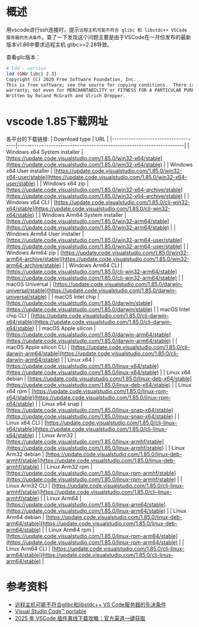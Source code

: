 # 概述
用vscode进行ssh连接时，提示`远程主机可能不符合 glibc 和 libstdc++ VSCode 服务器的先决条件`。查了一下发现这个问题主要是由于VSCode在一月份发布的最新版本v1.86中要求远程主机 glibc>=2.28导致。


查看glic版本：
```bash
# ldd --version
ldd (GNU libc) 2.31
Copyright (C) 2020 Free Software Foundation, Inc.
This is free software; see the source for copying conditions.  There is NO
warranty; not even for MERCHANTABILITY or FITNESS FOR A PARTICULAR PURPOSE.
Written by Roland McGrath and Ulrich Drepper.
```

# vscode 1.85下载网址
各平台的下载链接:
| Download type                        | URL                                                                 |
|-------------------------------------|----------------------------------------------------------------------|
| Windows x64 System installer        | [https://update.code.visualstudio.com/1.85.0/win32-x64/stable](https://update.code.visualstudio.com/1.85.0/win32-x64/stable)         |
| Windows x64 User installer          | [https://update.code.visualstudio.com/1.85.0/win32-x64-user/stable](https://update.code.visualstudio.com/1.85.0/win32-x64-user/stable)    |
| Windows x64 zip                     | [https://update.code.visualstudio.com/1.85.0/win32-x64-archive/stable](https://update.code.visualstudio.com/1.85.0/win32-x64-archive/stable) |
| Windows x64 CLI                     | [https://update.code.visualstudio.com/1.85.0/cli-win32-x64/stable](https://update.code.visualstudio.com/1.85.0/cli-win32-x64/stable)     |
| Windows Arm64 System installer      | [https://update.code.visualstudio.com/1.85.0/win32-arm64/stable](https://update.code.visualstudio.com/1.85.0/win32-arm64/stable)       |
| Windows Arm64 User installer        | [https://update.code.visualstudio.com/1.85.0/win32-arm64-user/stable](https://update.code.visualstudio.com/1.85.0/win32-arm64-user/stable)  |
| Windows Arm64 zip                   | [https://update.code.visualstudio.com/1.85.0/win32-arm64-archive/stable](https://update.code.visualstudio.com/1.85.0/win32-arm64-archive/stable) |
| Windows Arm64 CLI                   | [https://update.code.visualstudio.com/1.85.0/cli-win32-arm64/stable](https://update.code.visualstudio.com/1.85.0/cli-win32-arm64/stable)   |
| macOS Universal                     | [https://update.code.visualstudio.com/1.85.0/darwin-universal/stable](https://update.code.visualstudio.com/1.85.0/darwin-universal/stable)  |
| macOS Intel chip                    | [https://update.code.visualstudio.com/1.85.0/darwin/stable](https://update.code.visualstudio.com/1.85.0/darwin/stable)            |
| macOS Intel chip CLI                | [https://update.code.visualstudio.com/1.85.0/cli-darwin-x64/stable](https://update.code.visualstudio.com/1.85.0/cli-darwin-x64/stable)    |
| macOS Apple silicon                 | [https://update.code.visualstudio.com/1.85.0/darwin-arm64/stable](https://update.code.visualstudio.com/1.85.0/darwin-arm64/stable)      |
| macOS Apple silicon CLI             | [https://update.code.visualstudio.com/1.85.0/cli-darwin-arm64/stable](https://update.code.visualstudio.com/1.85.0/cli-darwin-arm64/stable)  |
| Linux x64                           | [https://update.code.visualstudio.com/1.85.0/linux-x64/stable](https://update.code.visualstudio.com/1.85.0/linux-x64/stable)         |
| Linux x64 debian                    | [https://update.code.visualstudio.com/1.85.0/linux-deb-x64/stable](https://update.code.visualstudio.com/1.85.0/linux-deb-x64/stable)     |
| Linux x64 rpm                       | [https://update.code.visualstudio.com/1.85.0/linux-rpm-x64/stable](https://update.code.visualstudio.com/1.85.0/linux-rpm-x64/stable)     |
| Linux x64 snap                      | [https://update.code.visualstudio.com/1.85.0/linux-snap-x64/stable](https://update.code.visualstudio.com/1.85.0/linux-snap-x64/stable)    |
| Linux x64 CLI                       | [https://update.code.visualstudio.com/1.85.0/cli-linux-x64/stable](https://update.code.visualstudio.com/1.85.0/cli-linux-x64/stable)     |
| Linux Arm32                         | [https://update.code.visualstudio.com/1.85.0/linux-armhf/stable](https://update.code.visualstudio.com/1.85.0/linux-armhf/stable)       |
| Linux Arm32 debian                  | [https://update.code.visualstudio.com/1.85.0/linux-deb-armhf/stable](https://update.code.visualstudio.com/1.85.0/linux-deb-armhf/stable)   |
| Linux Arm32 rpm                     | [https://update.code.visualstudio.com/1.85.0/linux-rpm-armhf/stable](https://update.code.visualstudio.com/1.85.0/linux-rpm-armhf/stable)   |
| Linux Arm32 CLI                     | [https://update.code.visualstudio.com/1.85.0/cli-linux-armhf/stable](https://update.code.visualstudio.com/1.85.0/cli-linux-armhf/stable)   |
| Linux Arm64                         | [https://update.code.visualstudio.com/1.85.0/linux-arm64/stable](https://update.code.visualstudio.com/1.85.0/linux-arm64/stable)       |
| Linux Arm64 debian                  | [https://update.code.visualstudio.com/1.85.0/linux-deb-arm64/stable](https://update.code.visualstudio.com/1.85.0/linux-deb-arm64/stable)   |
| Linux Arm64 rpm                     | [https://update.code.visualstudio.com/1.85.0/linux-rpm-arm64/stable](https://update.code.visualstudio.com/1.85.0/linux-rpm-arm64/stable)   |
| Linux Arm64 CLI                     | [https://update.code.visualstudio.com/1.85.0/cli-linux-arm64/stable](https://update.code.visualstudio.com/1.85.0/cli-linux-arm64/stable)   |


# 参考资料
* [远程主机可能不符合glibc和libstdc++ VS Code服务器的先决条件](https://blog.csdn.net/qq_39435411/article/details/136063652)
* [Visual Studio Code™ portable](https://portapps.io/app/vscode-portable/)
* [2025 年 VSCode 插件离线下载攻略：官方渠道一键获取](https://zhuanlan.zhihu.com/p/26003070992)